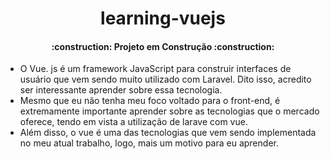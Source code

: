 <h1 align="center">
    learning-vuejs
</h1>

<h4 align="center">
    :construction: Projeto em Construção    :construction:
</h4>

- O Vue. js é um framework JavaScript para construir interfaces de usuário que vem sendo muito utilizado com Laravel. Dito isso, acredito ser interessante aprender sobre essa tecnologia.
- Mesmo que eu não tenha meu foco voltado para o front-end, é extremamente importante aprender sobre as tecnologias que o mercado oferece, tendo em vista a utilização de larave com vue.
- Além disso, o vue é uma das tecnologias que vem sendo implementada no meu atual trabalho, logo, mais um motivo para eu aprender.
